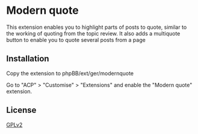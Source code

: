 # Modern quote
This extension enables you to highlight parts of posts to quote, similar to the working of quoting from the topic review. 
It also adds a multiquote button to enable you to quote several posts from a page

## Installation

Copy the extension to phpBB/ext/ger/modernquote

Go to "ACP" > "Customise" > "Extensions" and enable the "Modern quote" extension.

## License

[GPLv2](license.txt)
